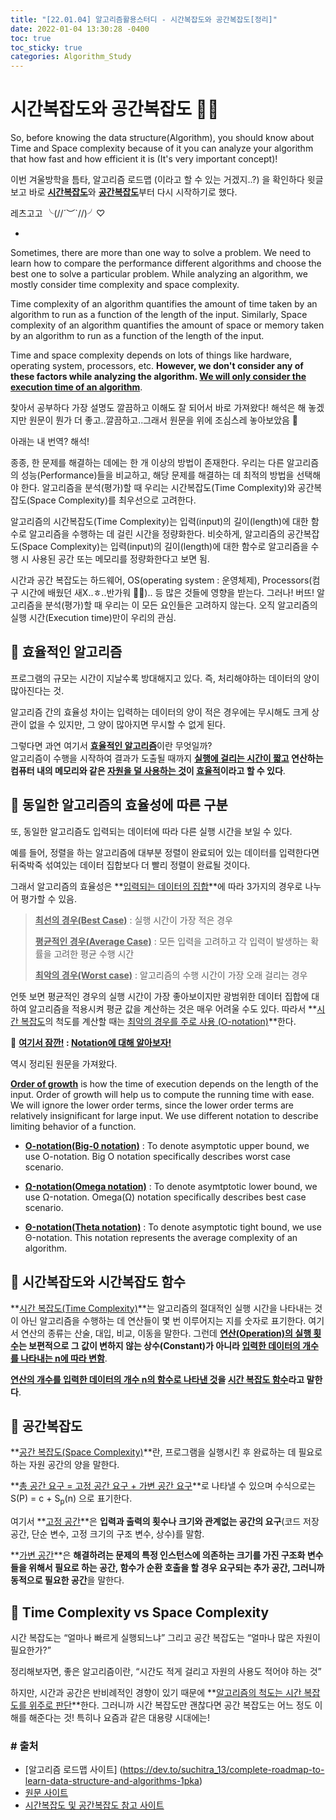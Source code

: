 ```yaml
---
title: "[22.01.04] 알고리즘활용스터디 - 시간복잡도와 공간복잡도[정리]"
date: 2022-01-04 13:30:28 -0400
toc: true
toc_sticky: true
categories: Algorithm_Study
---
```




# 시간복잡도와 공간복잡도 ✍🏻

<div class="notice--primary" markdown="1">
So, before knowing the data structure(Algorithm), you should know about Time and Space complexity because of it you can analyze your algorithm that how fast and how efficient it is (It's very important concept)!
</div>

이번 겨울방학을 틈타, 알고리즘 로드맵 (이라고 할 수 있는 거겠지..?) 을 확인하다 윗글 보고 바로 <u>**시간복잡도**</u>와 <u>**공간복잡도**</u>부터 다시 시작하기로 했다.   

레츠고고 ╰(//´︶`//)╯♡

-

<div class="notice--primary" markdown="1">
Sometimes, there are more than one way to solve a problem. We need to learn how to compare the performance different algorithms and choose the best one to solve a particular problem. While analyzing an algorithm, we mostly consider time complexity and space complexity.    

Time complexity of an algorithm quantifies the amount of time taken by an algorithm to run as a function of the length of the input. Similarly, Space complexity of an algorithm quantifies the amount of space or memory taken by an algorithm to run as a function of the length of the input.    

Time and space complexity depends on lots of things like hardware, operating system, processors, etc. <strong>However, we don't consider any of these factors while analyzing the algorithm. <u>We will only consider the execution time of an algorithm</u></strong>.
</div>


찾아서 공부하다 가장 설명도 깔끔하고 이해도 잘 되어서 바로 가져왔다! 해석은 해 놓겠지만 원문이 뭔가 더 좋고..깔끔하고..그래서 원문을 위에 조심스레 놓아보았음 👀   

아래는 내 번역? 해석!    

<div class="notice--primary" markdown="1">
종종, 한 문제를 해결하는 데에는 한 개 이상의 방법이 존재한다. 우리는 다른 알고리즘의 성능(Performance)들을 비교하고, 해당 문제를 해결하는 데 최적의 방법을 선택해야 한다. 알고리즘을 분석(평가)할 때 우리는 시간복잡도(Time Complexity)와 공간복잡도(Space Complexity)를 최우선으로 고려한다.      

알고리즘의 시간복잡도(Time Complexity)는 입력(input)의 길이(length)에 대한 함수로 알고리즘을 수행하는 데 걸린 시간을 정량화한다. 비슷하게, 알고리즘의 공간복잡도(Space Complexity)는 입력(input)의 길이(length)에 대한 함수로 알고리즘을 수행 시 사용된 공간 또는 메모리를 정량화한다고 보면 됨.     

시간과 공간 복잡도는 하드웨어, OS(operating system : 운영체제), Processors(컴구 시간에 배웠던 새X..ㅎ..반가워 😶‍🌫️).. 등 많은 것들에 영향을 받는다. 그러나! 버뜨! 알고리즘을 분석(평가)할 때 우리는 이 모든 요인들은 고려하지 않는다. 오직 알고리즘의 실행 시간(Execution time)만이 우리의 관심.
</div>

## 📌 효율적인 알고리즘

프로그램의 규모는 시간이 지날수록 방대해지고 있다. 즉, 처리해야하는 데이터의 양이 많아진다는 것.

알고리즘 간의 효율성 차이는 입력하는 데이터의 양이 적은 경우에는 무시해도 크게 상관이 없을 수 있지만, 그 양이 많아지면 무시할 수 없게 된다.

그렇다면 과연 여기서 <u>**효율적인 알고리즘**</u>이란 무엇일까?     
알고리즘이 수행을 시작하여 결과가 도출될 때까지 <u>**실행에 걸리는 시간이 짧고</u> 연산하는 컴퓨터 내의 메모리와 같은 <u>자원을 덜 사용하는 것</u>이 <u>효율적</u>이라고 할 수 있다**.

## 📌 동일한 알고리즘의 효율성에 따른 구분 

또, 동일한 알고리즘도 입력되는 데이터에 따라 다른 실행 시간을 보일 수 있다.

예를 들어, 정렬을 하는 알고리즘에 대부분 정렬이 완료되어 있는 데이터를 입력한다면 뒤죽박죽 섞여있는 데이터 집합보다 더 빨리 정렬이 완료될 것이다.

그래서 알고리즘의 효율성은 **<u>입력되는 데이터의 집합</u>**에 따라 3가지의 경우로 나누어 평가할 수 있음.

> **<u>최선의 경우(Best Case)</u>** : 실행 시간이 가장 적은 경우   
> 
> **<u>평균적인 경우(Average Case)</u>** : 모든 입력을 고려하고 각 입력이 발생하는 확률을 고려한 평균 수행 시간  
> 
> **<u>최악의 경우(Worst case)</u>** : 알고리즘의 수행 시간이 가장 오래 걸리는 경우


언뜻 보면 평균적인 경우의 실행 시간이 가장 좋아보이지만 광범위한 데이터 집합에 대하여 알고리즘을 적용시켜 평균 값을 계산하는 것은 매우 어려울 수도 있다. 따라서 **<u>시간 복잡도</u>의 척도를 계산할 때는 <u>최악의 경우를 주로 사용 (O-notation)</u>**한다.    


<div class="notice--primary" markdown="1">
🌝 <strong><u>여기서 잠깐!</u> : <u>Notation에 대해 알아보자!</u></strong>   

역시 정리된 원문을 가져왔다.    

<strong><u>Order of growth</u></strong> is how the time of execution depends on the length of the input. Order of growth will help us to compute the running time with ease. We will ignore the lower order terms, since the lower order terms are relatively insignificant for large input. We use different notation to describe limiting behavior of a function.

- <strong><u>O-notation(Big-0 notation)</u></strong> :
To denote asymptotic upper bound, we use O-notation. Big O notation specifically describes worst case scenario.   

- <strong><u>Ω-notation(Omega notation)</u></strong> :
To denote asymtptotic lower bound, we use Ω-notation. Omega(Ω) notation specifically describes best case scenario.   

- <strong><u>Θ-notation(Theta notation)</u></strong> :
To denote asymptotic tight bound, we use Θ-notation. This notation represents the average complexity of an algorithm. 
</div>


## 📌 시간복잡도와 시간복잡도 함수

**<u>시간 복잡도(Time Complexity)</u>**는 알고리즘의 절대적인 실행 시간을 나타내는 것이 아닌 알고리즘을 수행하는 데 연산들이 몇 번 이루어지는 지를 숫자로 표기한다. 여기서 연산의 종류는 산술, 대입, 비교, 이동을 말한다. 그런데 **<u>연산(Operation)의 실행 횟수</u>는 보편적으로 그 값이 변하지 않는 상수(Constant)가 아니라 <u>입력한 데이터의 개수를 나타내는 n에 따라 변함</u>**.   

**<u>연산의 개수를 입력한 데이터의 개수 n의 함수로 나타낸 것</u>을 <u>시간 복잡도 함수</u>라고 말한다**.

##  📌 공간복잡도

**<u>공간 복잡도(Space Complexity)</u>**란, 프로그램을 실행시킨 후 완료하는 데 필요로 하는 자원 공간의 양을 말한다.

**<u>총 공간 요구 = 고정 공간 요구 + 가변 공간 요구</u>**로 나타낼 수 있으며 수식으로는 S(P) = c + S<sub>p</sub>(n) 으로 표기한다.

여기서 **<u>고정 공간</u>**은 **입력과 출력의 횟수나 크기와 관계없는 공간의 요구**(코드 저장 공간, 단순 변수, 고정 크기의 구조 변수, 상수)를 말함.

**<u>가변 공간</u>**은 **해결하려는 문제의 특정 인스턴스에 의존하는 크기를 가진 구조화 변수들을 위해서 필요로 하는 공간, 함수가 순환 호출을 할 경우 요구되는 추가 공간, 그러니까 동적으로 필요한 공간**을 말한다.

## 📌 Time Complexity vs Space Complexity

시간 복잡도는 “얼마나 빠르게 실행되느냐” 그리고 공간 복잡도는 “얼마나 많은 자원이 필요한가?” 

정리해보자면, 좋은 알고리즘이란, “시간도 적게 걸리고 자원의 사용도 적어야 하는 것”

하지만, 시간과 공간은 반비례적인 경향이 있기 때문에 **<u>알고리즘의 척도는 시간 복잡도를 위주로 판단</u>**한다.
그러니까 시간 복잡도만 괜찮다면 공간 복잡도는 어느 정도 이해를 해준다는 것! 특히나 요즘과 같은 대용량 시대에는!
	
	
###  # 출처	
* [알고리즘 로드맵 사이트] (https://dev.to/suchitra_13/complete-roadmap-to-learn-data-structure-and-algorithms-1pka)
* [원문 사이트](https://www.hackerearth.com/practice/basic-programming/complexity-analysis/time-and-space-complexity/tutorial/)     
* [시간복잡도 및 공간복잡도 참고 사이트](https://madplay.github.io/post/time-complexity-space-complexity)
